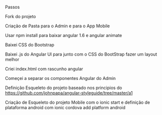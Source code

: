 Passos

Fork do projeto

Criação de Pasta para o Admin e para o App Mobile

Usar npm install para baixar angular 1.6 e angular animate

Baixei CSS do Bootstrap 

Baixei .js do Angular UI para junto com o CSS do BootStrap fazer um layout melhor

Criei index.html com rascunho angular 

Começei a separar os componentes Angular do Admin

Definição Esqueleto do projeto baseado nos principios do https://github.com/johnpapa/angular-styleguide/tree/master/a1

Criação de Esqueleto do projeto Mobile com o ionic start e definição de plataforma android com ionic cordova add platform android